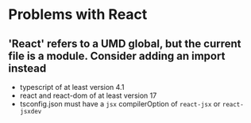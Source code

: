 # Problems with React

## 'React' refers to a UMD global, but the current file is a module. Consider adding an import instead

* typescript of at least version 4.1
* react and react-dom of at least version 17
* tsconfig.json must have a `jsx` compilerOption of `react-jsx` or `react-jsxdev`

